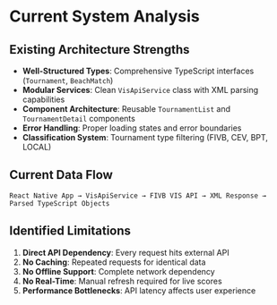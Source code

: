 # Current System Analysis

## Existing Architecture Strengths
- **Well-Structured Types**: Comprehensive TypeScript interfaces (`Tournament`, `BeachMatch`)
- **Modular Services**: Clean `VisApiService` class with XML parsing capabilities
- **Component Architecture**: Reusable `TournamentList` and `TournamentDetail` components
- **Error Handling**: Proper loading states and error boundaries
- **Classification System**: Tournament type filtering (FIVB, CEV, BPT, LOCAL)

## Current Data Flow
```
React Native App → VisApiService → FIVB VIS API → XML Response → Parsed TypeScript Objects
```

## Identified Limitations
1. **Direct API Dependency**: Every request hits external API
2. **No Caching**: Repeated requests for identical data
3. **No Offline Support**: Complete network dependency
4. **No Real-Time**: Manual refresh required for live scores
5. **Performance Bottlenecks**: API latency affects user experience
